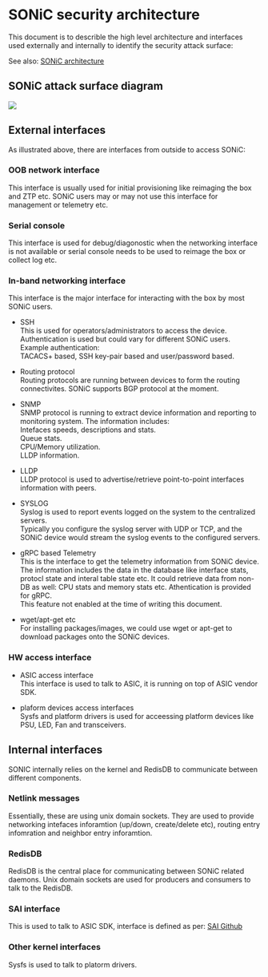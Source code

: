 # SONiC security architecture

This document is to describle the high level architecture and interfaces used externally and internally to identify the security attack surface:

See also:
[SONiC architecture](https://github.com/Azure/SONiC/wiki/Architecture)

## SONiC attack surface diagram
![](https://github.com/Azure/sonic-security/blob/master/sonic-attacksurface-diagram.png)

## External interfaces
As illustrated above, there are interfaces from outside to access SONiC:

### OOB network interface
This interface is usually used for initial provisioning like reimaging the box and ZTP etc. SONiC users may or may not use this interface for management or telemetry etc.

### Serial console
This interface is used for debug/diagonostic when the networking interface is not available or serial console needs to be used to reimage the box or collect log etc.

### In-band networking interface
This interface is the major interface for interacting with the box by most SONiC users.

- SSH  
This is used for operators/administrators to access the device.  Authentication is used but could vary for different SONiC users.  
Example authentication:  
TACACS+ based, SSH key-pair based and user/password based.

- Routing protocol  
Routing protocols are running between devices to form the routing connectivites. SONiC supports BGP protocol at the moment.

- SNMP  
SNMP protocol is running to extract device information and reporting to monitoring system. The information includes:  
Intefaces speeds, descriptions and stats.  
Queue stats.  
CPU/Memory utilization.  
LLDP information.

- LLDP  
LLDP protocol is used to advertise/retrieve point-to-point interfaces information with peers.

- SYSLOG  
Syslog is used to report events logged on the system to the centralized servers.  
Typically you configure the syslog server with UDP or TCP, and the SONiC device would stream the syslog events to the configured servers.
 
- gRPC based Telemetry  
This is the interface to get the telemetry information from SONiC device. The information includes the data in the database like interface stats, protocl state and interal table state etc. It could retrieve data from non-DB as well: CPU stats and memory stats etc. Athentication is provided for gRPC.   
This feature not enabled at the time of writing this document.

- wget/apt-get etc  
For installing packages/images, we could use wget or apt-get to download packages onto the SONiC devices. 

### HW access interface
- ASIC access interface  
This interface is used to talk to ASIC, it is running on top of ASIC vendor SDK. 

- plaform devices access interfaces  
Sysfs and platform drivers is used for acceessing platform devices like PSU, LED, Fan and transceivers.


## Internal interfaces
SONIC internally relies on the kernel and RedisDB to communicate between different components.

### Netlink messages
Essentially, these are using unix domain sockets. They are used to provide networking intefaces inforamtion (up/down, create/delete etc), routing entry infomration and neighbor entry inforamtion.

### RedisDB
RedisDB is the central place for communicating between SONiC related daemons. Unix domain sockets are used for producers and consumers to talk to the RedisDB.

### SAI interface
This is used to talk to ASIC SDK, interface is defined as per:
[SAI Github](https://github.com/opencomputeproject/SAI)

### Other kernel interfaces
Sysfs is used to talk to platorm drivers.
